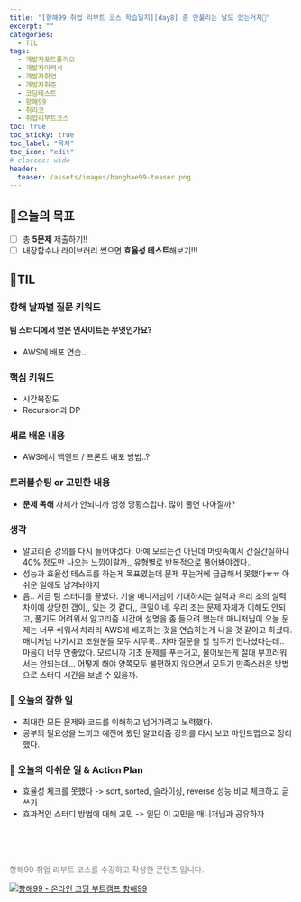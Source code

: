 ```yaml
---
title: "[항해99 취업 리부트 코스 학습일지][day8] 좀 안풀리는 날도 있는거지🤧"
excerpt: ""
categories:
  - TIL
tags:
  - 개발자포트폴리오
  - 개발자이력서
  - 개발자취업
  - 개발자취준
  - 코딩테스트
  - 항해99
  - 취리코
  - 취업리부트코스
toc: true
toc_sticky: true
toc_label: "목차"
toc_icon: "edit"
# classes: wide
header:
  teaser: /assets/images/hanghae99-teaser.png
---
```


## 📍오늘의 목표
- [ ] 총 **5문제** 제출하기!!
- [ ] 내장함수나 라이브러리 썼으면 **효율성 테스트**해보기!!!
## 📍TIL
### 항해 날짜별 질문 키워드
#### 팀 스터디에서 얻은 인사이트는 무엇인가요?
- AWS에 배포 연습.. 

### 핵심 키워드
- 시간복잡도
- Recursion과 DP

### 새로 배운 내용
- AWS에서 백엔드 / 프론트 배포 방법..?


### 트러블슈팅 or 고민한 내용
- **문제 독해** 자체가 안되니까 엄청 당황스럽다. 많이 풀면 나아질까?

### 생각
- 알고리즘 강의를 다시 들어야겠다. 아예 모르는건 아닌데 머릿속에서 간질간질하니 40% 정도만 나오는 느낌이랄까,, 유형별로 반복적으로 풀어봐야겠다..
- 성능과 효율성 테스트를 하는게 목표였는데 문제 푸는거에 급급해서 못했다ㅠㅠ 아쉬운 일에도 남겨놔야지
- 음.. 지금 팀 스터디를 끝냈다. 기술 매니저님이 기대하시는 실력과 우리 조의 실력 차이에 상당한 갭이,, 있는 것 같다,, 큰일이네. 우리 조는 문제 자체가 이해도 안되고, 풀기도 어려워서 알고리즘 시간에 설명을 좀 들으려 했는데 매니저님이 오늘 문제는 너무 쉬워서 차라리 AWS에 배포하는 것을 연습하는게 나을 것 같아고 하셨다. 매니저님 나가시고 조원분들 모두 시무룩.. 차마 질문을 할 엄두가 안나셨다는데.. 마음이 너무 안좋았다. 
  모르니까 기초 문제를 푸는거고, 물어보는게 절대 부끄러워서는 안되는데... 어떻게 해야 양쪽모두 불편하지 않으면서 모두가 만족스러운 방법으로 스터디 시간을 보낼 수 있을까.

### 🥰 오늘의 잘한 일
- 최대한 모든 문제와 코드를 이해하고 넘어가려고 노력했다. 
- 공부의 필요성을 느끼고 예전에 봤던 알고리즘 강의를 다시 보고 마인드맵으로 정리했다.

### 💪 오늘의 아쉬운 일 & Action Plan
- 효율성 체크를 못했다 -> sort, sorted, 슬라이싱, reverse 성능 비교 체크하고 글 쓰기
- 효과적인 스터디 방법에 대해 고민 -> 일단 이 고민을 매니저님과 공유하자

<br>
<br>
<br>

<p>
  <p style="color:grey">항해99 취업 리부트 코스를 수강하고 작성한 콘텐츠 입니다.</p>
  <a href="https://hanghae99.spartacodingclub.kr/reboot" target="_blank" class="img-link">
    <img src="https://github.com/grey920/grey920.github.io/assets/58028215/84b7ba76-a278-4b8c-a8af-0b0ca7da095b" alt="항해99 - 온라인 코딩 부트캠프 항해99" loading="lazy">
  </a>
</p>